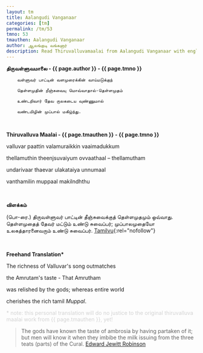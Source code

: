 ```yaml
---
layout: tm
title: Aalangudi Vanganaar
categories: [tm]
permalink: /tm/53
tmno: 53
tmauthen: Aalangudi Vanganaar
author: ஆலங்குடி வங்கனார்
description: Read Thiruvalluvamaalai from Aalangudi Vanganaar with english translation
---
```


**திருவள்ளுவமாலை - {{ page.author }} - {{ page.tmno }}**

        வள்ளுவர் பாட்டின் வளமுரைக்கின் வாய்மடுக்குந்

        தெள்ளமுதின் றீஞ்சுவையு மொவ்வாதால்-தெள்ளமுதம்

        உண்டறிவார் தேவ ருலகடைய வுண்ணுமால்

        வண்டமிழின் முப்பால் மகிழ்ந்து.

<br>

**Thiruvalluva Maalai - {{ page.tmauthen }} - {{ page.tmno }}**

valluvar paattin valamuraikkin vaaimadukkum

thellamuthin theenjsuvaiyum ovvaathaal – thellamutham

undarivaar thaevar ulakataiya unnumaal

vanthamilin muppaal makilndhthu

<br>

**விளக்கம்**

(பொ-ரை.) திருவள்ளுவர் பாட்டின் தீஞ்சுவைக்குத் தெள்ளமுதமும் ஒவ்வாது. தெள்ளமுதைத் தேவர் மட்டும் உண்டு சுவைப்பர்; முப்பாலமுதையோ உலகத்தாரனைவரும் உண்டு சுவைப்பர்.
[Tamilvu](http://www.tamilvu.org/library/l2100/html/l2100vur.htm){:rel="nofollow"}

<br>

**Freehand Translation\***

The richness of Valluvar's song outmatches

the Amrutam's taste - That Amrutham

was relished by the gods; whereas entire world 

cherishes the rich tamil *Muppal*.

<p style="color: lightgrey;">* note: this personal translation will do no justice to the original thiruvalluva maalai work from {{ page.tmauthen }}, yet!</p>

> The gods have known the taste of ambrosia by having partaken of it; but men will know it when they imbibe the milk issuing from the three teats (parts) of the Cural.
<a href="https://archive.org/details/tamilwisdomtradi0000robi" target="_blank" rel="nofollow">Edward Jewitt Robinson</a>

